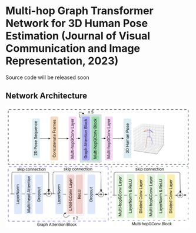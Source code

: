 # Multi-hop Graph Transformer Network for 3D Human Pose Estimation (Journal of Visual Communication and Image Representation, 2023)

Source code will be released soon

## Network Architecture
<p align="center"><img src="demo/Network_Architecture.png", width="1000" alt="" /></p>

